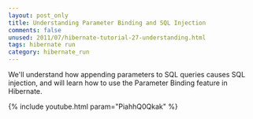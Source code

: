 ```yaml
---           
layout: post_only
title: Understanding Parameter Binding and SQL Injection
comments: false
unused: 2011/07/hibernate-tutorial-27-understanding.html
tags: hibernate run
category: hibernate_run
---
```


We'll understand how appending parameters to SQL queries causes SQL injection, and will learn how to use the Parameter Binding feature in Hibernate.

{% include youtube.html param="PiahhQ0Qkak" %}